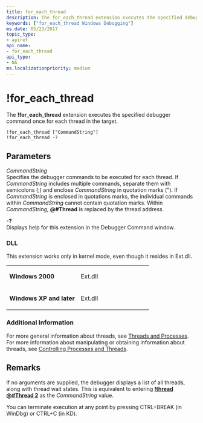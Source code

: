 ```yaml
---
title: for_each_thread
description: The for_each_thread extension executes the specified debugger command once for each thread in the target.
keywords: ["for_each_thread Windows Debugging"]
ms.date: 05/23/2017
topic_type:
- apiref
api_name:
- for_each_thread
api_type:
- NA
ms.localizationpriority: medium
---
```


# !for\_each\_thread


The **!for\_each\_thread** extension executes the specified debugger command once for each thread in the target.

```dbgcmd
!for_each_thread ["CommandString"] 
!for_each_thread -? 
```

## <span id="Parameters"></span><span id="parameters"></span><span id="PARAMETERS"></span>Parameters


<span id="_______CommandString______"></span><span id="_______commandstring______"></span><span id="_______COMMANDSTRING______"></span> *CommandString*   
Specifies the debugger commands to be executed for each thread. If *CommandString* includes multiple commands, separate them with semicolons (;) and enclose *CommandString* in quotation marks ("). If *CommandString* is enclosed in quotations marks, the individual commands within *CommandString* cannot contain quotation marks. Within *CommandString*, **@\#Thread** is replaced by the thread address.

<span id="_______-_______"></span> **-?**   
Displays help for this extension in the Debugger Command window.

### <span id="DLL"></span><span id="dll"></span>DLL

This extension works only in kernel mode, even though it resides in Ext.dll.

<table>
<colgroup>
<col width="50%" />
<col width="50%" />
</colgroup>
<tbody>
<tr class="odd">
<td align="left"><p><strong>Windows 2000</strong></p></td>
<td align="left"><p>Ext.dll</p></td>
</tr>
<tr class="even">
<td align="left"><p><strong>Windows XP and later</strong></p></td>
<td align="left"><p>Ext.dll</p></td>
</tr>
</tbody>
</table>

 

### <span id="Additional_Information"></span><span id="additional_information"></span><span id="ADDITIONAL_INFORMATION"></span>Additional Information

For more general information about threads, see [Threads and Processes](controlling-threads-and-processes.md). For more information about manipulating or obtaining information about threads, see [Controlling Processes and Threads](controlling-processes-and-threads.md).

## Remarks

If no arguments are supplied, the debugger displays a list of all threads, along with thread wait states. This is equivalent to entering [**!thread @\#Thread 2**](-process.md) as the *CommandString* value.

You can terminate execution at any point by pressing CTRL+BREAK (in WinDbg) or CTRL+C (in KD).

 

 





